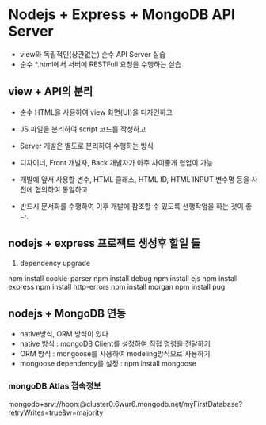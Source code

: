 # Nodejs + Express + MongoDB API Server

- view와 독립적인(상관없는) 순수 API Server 실습
- 순수 \*.html에서 서버에 RESTFull 요청을 수행하는 실습

## view + API의 분리

- 순수 HTML을 사용하여 view 화면(UI)을 디자인하고
- JS 파일을 분리하여 script 코드를 작성하고
- Server 개발은 별도로 분리하여 수행하는 방식
- 디자이너, Front 개발자, Back 개발자가 아주 사이좋게 협업이 가능

- 개발에 앞서 사용할 변수, HTML 클래스, HTML ID, HTML INPUT 변수명 등을 사전에 협의하여 통일하고
- 반드시 문서화를 수행하여 이후 개발에 참조할 수 있도록 선행작업을 하는 것이 좋다.

## nodejs + express 프로젝트 생성후 할일 들

1. dependency upgrade

npm install cookie-parser
npm install debug
npm install ejs
npm install express
npm install http-errors
npm install morgan
npm install pug

## nodejs + MongoDB 연동

- native방식, ORM 방식이 있다
- native 방식 : mongoDB Client를 설정하여 직접 명령을 전달하기
- ORM 방식 : mongoose를 사용하여 modeling방식으로 사용하기
- mongoose dependency를 설정 : npm install mongoose

### mongoDB Atlas 접속정보

mongodb+srv://hoon:<password>@cluster0.6wur6.mongodb.net/myFirstDatabase?retryWrites=true&w=majority
